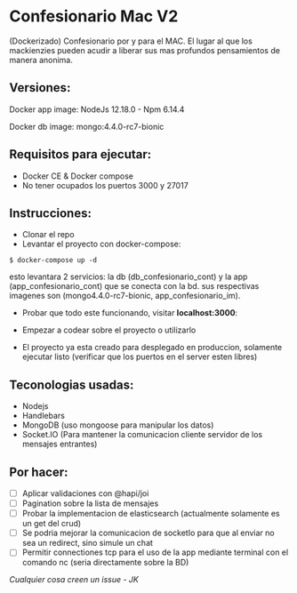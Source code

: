 # Confesionario Mac V2
(Dockerizado) Confesionario por y para el MAC. El lugar al que los mackienzies pueden acudir a liberar sus mas profundos pensamientos de manera anonima.

Versiones:
---------

Docker app image: NodeJs 12.18.0 - Npm 6.14.4

Docker db image: mongo:4.4.0-rc7-bionic


Requisitos para ejecutar:
---------

- Docker CE & Docker compose
- No tener ocupados los puertos 3000 y 27017

Instrucciones:
---------

- Clonar el repo
- Levantar el proyecto con docker-compose:

```
$ docker-compose up -d
```
esto levantara 2 servicios: la db (db_confesionario_cont) y la app (app_confesionario_cont) que se conecta con la bd. sus respectivas imagenes son (mongo4.4.0-rc7-bionic, app_confesionario_im).
- Probar que todo este funcionando, visitar **localhost:3000**:

- Empezar a codear sobre el proyecto o utilizarlo

- El proyecto ya esta creado para desplegado en produccion, solamente ejecutar listo (verificar que los puertos en el server esten libres)

Teconologias usadas:
---------

- Nodejs
- Handlebars
- MongoDB (uso mongoose para manipular los datos)
- Socket.IO (Para mantener la comunicacion cliente servidor de los mensajes entrantes)

Por hacer:
---------

- [ ] Aplicar validaciones con @hapi/joi
- [ ] Pagination sobre la lista de mensajes
- [ ] Probar la implementacion de elasticsearch (actualmente solamente es un get del crud)
- [ ] Se podria mejorar la comunicacion de socketIo para que al enviar no sea un redirect, sino simule un chat
- [ ] Permitir connectiones tcp para el uso de la app mediante terminal con el comando nc (seria directamente sobre la BD)

*Cualquier cosa creen un issue - JK*

